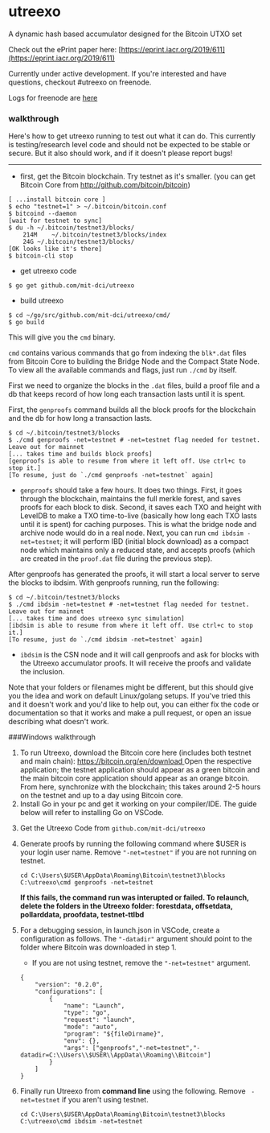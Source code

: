 # utreexo

A dynamic hash based accumulator designed for the Bitcoin UTXO set

Check out the ePrint paper here: [https://eprint.iacr.org/2019/611](https://eprint.iacr.org/2019/611)

Currently under active development.  If you're interested and have questions, checkout #utreexo on freenode.

Logs for freenode are [here](http://gnusha.org/utreexo/)

### walkthrough

Here's how to get utreexo running to test out what it can do.  This currently is testing/research level code and should not be expected to be stable or secure.  But it also should work, and if it doesn't please report bugs!

---

* first, get the Bitcoin blockchain.  Try testnet as it's smaller.  (you can get Bitcoin Core from http://github.com/bitcoin/bitcoin)

```
[ ...install bitcoin core ]
$ echo "testnet=1" > ~/.bitcoin/bitcoin.conf
$ bitcoind --daemon
[wait for testnet to sync]
$ du -h ~/.bitcoin/testnet3/blocks/
	214M	~/.bitcoin/testnet3/blocks/index
	24G	~/.bitcoin/testnet3/blocks/
[OK looks like it's there]
$ bitcoin-cli stop
```

* get utreexo code

```
$ go get github.com/mit-dci/utreexo
```

* build utreexo

```
$ cd ~/go/src/github.com/mit-dci/utreexo/cmd/
$ go build
```

This will give you the `cmd` binary.

`cmd` contains various commands that go from indexing the `blk*.dat` files from Bitcoin Core to building the Bridge Node and the Compact State Node. To view all the available commands and flags, just run `./cmd` by itself.

First we need to organize the blocks in the `.dat` files, build a proof file and a db that keeps record of how long each transaction lasts until it is spent.

First, the `genproofs` command builds all the block proofs for the blockchain and the db for how long a transaction lasts.

```
$ cd ~/.bitcoin/testnet3/blocks
$ ./cmd genproofs -net=testnet # -net=testnet flag needed for testnet. Leave out for mainnet
[... takes time and builds block proofs]
[genproofs is able to resume from where it left off. Use ctrl+c to stop it.]
[To resume, just do `./cmd genproofs -net=testnet` again]
```

* `genproofs` should take a few hours. It does two things. First, it goes through the blockchain, maintains the full merkle forest, and saves proofs for each block to disk. Second, it saves each TXO and height with LevelDB to make a TXO time-to-live (basically how long each TXO lasts until it is spent) for caching purposes. This is what the bridge node and archive node would do in a real node.  Next, you can run `cmd ibdsim -net=testnet`; it will perform IBD (initial block download) as a compact node which maintains only a reduced state, and accepts proofs (which are created in the `proof.dat` file during the previous step).

After genproofs has generated the proofs, it will start a local server to serve the blocks to ibdsim. With genproofs running, run the following:

```
$ cd ~/.bitcoin/testnet3/blocks
$ ./cmd ibdsim -net=testnet # -net=testnet flag needed for testnet. Leave out for mainnet
[... takes time and does utreexo sync simulation]
[ibdsim is able to resume from where it left off. Use ctrl+c to stop it.]
[To resume, just do `./cmd ibdsim -net=testnet` again]
```

* `ibdsim` is the CSN node and it will call genproofs and ask for blocks with the Utreexo accumulator proofs. It will receive the proofs and validate the inclusion.

Note that your folders or filenames might be different, but this should give you the idea and work on default Linux/golang setups.  If you've tried this and it doesn't work and you'd like to help out, you can either fix the code or documentation so that it works and make a pull request, or open an issue describing what doesn't work.

###Windows walkthrough
<ol>
<li>
To run Utreexo, download the Bitcoin core here (includes both testnet and main chain): <a href="https://bitcoin.org/en/download ">https://bitcoin.org/en/download </a> Open the respective application; the testnet application should appear as a green bitcoin and the main bitcoin core application should appear as an orange bitcoin.
From here, synchronize with the blockchain; this takes around 2-5 hours on the testnet and up to a day using Bitcoin core. 
</li>
<li>
Install Go in your pc and get it working on your compiler/IDE. The guide below will refer to installing Go on VSCode. 
</li>
<li>

Get the Utreexo Code from ```github.com/mit-dci/utreexo```
</li>
<li>

Generate proofs by running the following command where $USER is your login user name. Remove ```"-net=testnet"``` if you are not running on testnet.  
```
cd C:\Users\$USER\AppData\Roaming\Bitcoin\testnet3\blocks
C:\utreexo\cmd genproofs -net=testnet 
```
 **If this fails, the command run was interupted or failed. To relaunch, delete the folders in the Utreexo folder: forestdata, offsetdata, pollarddata, proofdata, testnet-ttlbd**
 
</li>
<li>

 For a debugging session, in launch.json in VSCode, create a configuration as follows. The 
      ```"-datadir"```    argument should point to the folder where Bitcoin was downloaded in step 1. 
  
  * If you are not using testnet, remove the ```"-net=testnet"``` argument. 
  
```
{
    "version": "0.2.0",
    "configurations": [
        {
            "name": "Launch",
            "type": "go",
            "request": "launch",
            "mode": "auto",
            "program": "${fileDirname}",
            "env": {},
            "args": ["genproofs","-net=testnet","-datadir=C:\\Users\\$USER\\AppData\\Roaming\\Bitcoin"]
        }
    ]
}
```
</li>

<li>

Finally run Utreexo from  **command line** using the following. Remove ``` -net=testnet``` if you aren't using testnet. 

```
cd C:\Users\$USER\AppData\Roaming\Bitcoin\testnet3\blocks
C:\utreexo\cmd ibdsim -net=testnet 
```
</li>
</ol>